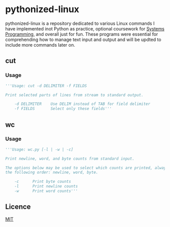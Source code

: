 # pythonized-linux

pythonized-linux is a repository dedicated to various Linux commands I have implemented inot Python as practice, optional coursework for [Systems Programming](https://www3.nd.edu/~pbui/teaching/cse.20289.sp24/), and overall just for fun. These programs were essential for comprehending how to manage text input and output and will be updted to include more commands later on.

## cut

### Usage

```python
'''Usage: cut -d DELIMITER -f FIELDS

Print selected parts of lines from stream to standard output.

    -d DELIMITER    Use DELIM instead of TAB for field delimiter
    -f FIELDS       Select only these fields'''
```

## wc

### Usage

```python
'''Usage: wc.py [-l | -w | -c]

Print newline, word, and byte counts from standard input.

The options below may be used to select which counts are printed, always in
the following order: newline, word, byte.

    -c      Print byte counts
    -l      Print newline counts
    -w      Print word counts'''
```

## Licence

[MIT](https://choosealicense.com/licenses/mit/)
